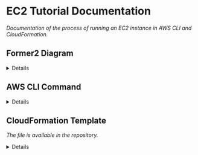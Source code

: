 # EC2 Tutorial Documentation
*Documentation of the process of running an EC2 instance in AWS CLI and CloudFormation.*

## Former2 Diagram
<details>
    
![Diagram](https://github.com/SkyOfSteel/EC2_Tutorial_Documentation/blob/main/EC2%20Tutorial%20Instance.png "Former2 Diagram")

The code to add an image link from the repo is:

```
![Diagram](https://github.com/SkyOfSteel/EC2_Tutorial_Documentation/blob/main/EC2%20Tutorial%20Instance.png "Former2 Diagram")
```
Shorter alternative if the image is in the main branch of the same repository:

```
![Diagram](EC2%20Tutorial%20Instance.png)
```
</details>

## AWS CLI Command
<details>

```    
aws --region us-east-1 ec2 run-instances --image-id ami-0453898e98046c639 --count 1 --instance-type t2.micro --key-name "EC2 Tutorial" --security-group-ids sg-0588aaba70932e8b6 --subnet-id subnet-0d8164236d978a1e5
```
```
aws --region us-east-1 ec2 create-tags --resources i-06eab29402aaf2854 --tags Key=Name,Value=Test-Instance,Key=Description,Value="This is a test instance."
```

Where **--image-id** is the standard ID for Amazon's own Amazon Linux 2 AMI.

**--security-group-ids** and **--subnet-id** are optional; default values will be substituted if empty.

The image ID *ami-0453898e98046c639* (Amazon Linux 2 AMI) does not exist in my account's default region (ca-central-1), so an additional parameter **--region us-east-1** is required. Otherwise, the console returns an error: "An error occurred (InvalidAMIID.NotFound) when calling the RunInstances operation: The image id '[ami-0453898e98046c639]' does not exist".

My AWS Configure default region is different from the region where the instance was created, so an additional command is required to list it in the console.

```
aws --region us-east-1 ec2 describe-instances
```

To create a specific RSA key pair in .PEM format:

```
aws ec2 create-key-pair --key-name "EC2 Tutorial" --key-type RSA --key-format pem
```

PEM - SSH for Windows 10, Mac and Linux.

PPK - PuTTY for Windows 7 and earlier.
    
</details>

## CloudFormation Template
*The file is available in the repository.*
<details>

```
AWSTemplateFormatVersion: "2010-09-09"
Metadata:
    Generator: "former2"
Description: ""
Resources:
    EC2Instance:
        Type: "AWS::EC2::Instance"
        Properties:
            ImageId: "ami-0453898e98046c639"
            InstanceType: "t2.micro"
            KeyName: "EC2 Tutorial"
            AvailabilityZone: !Sub "${AWS::Region}d"
            Tenancy: "default"
            SubnetId: "subnet-0d8164236d978a1e5"
            EbsOptimized: false
            SecurityGroupIds: 
              - "sg-0588aaba70932e8b6"
            SourceDestCheck: true
            BlockDeviceMappings: 
              - 
                DeviceName: "/dev/xvda"
                Ebs: 
                    Encrypted: false
                    VolumeSize: 8
                    SnapshotId: "snap-05e7955c47c599709"
                    VolumeType: "gp2"
                    DeleteOnTermination: true
            UserData: "IyEvYmluL2Jhc2gKIyBVc2UgdGhpcyBmb3IgeW91ciB1c2VyIGRhdGEgKHNjcmlwdCBmcm9tIHRvcCB0byBib3R0b20pCiMgaW5zdGFsbCBodHRwZCAoTGludXggMiB2ZXJzaW9uKQp5dW0gdXBkYXRlIC15Cnl1bSBpbnN0YWxsIC15IGh0dHBkCnN5c3RlbWN0bCBzdGFydCBodHRwZApzeXN0ZW1jdGwgZW5hYmxlIGh0dHBkCmVjaG8gIjxoMT5IZWxsbyBXb3JsZCBmcm9tICQoaG9zdG5hbWUgLWYpPC9oMT4iID4gL3Zhci93d3cvaHRtbC9pbmRleC5odG1s"
            Tags: 
              - 
                Key: "Description"
                Value: "This is a test instance."
              - 
                Key: "Name"
                Value: "Test-Instance"
            HibernationOptions: 
                Configured: false
            EnclaveOptions: 
                Enabled: false
```   
</details>
